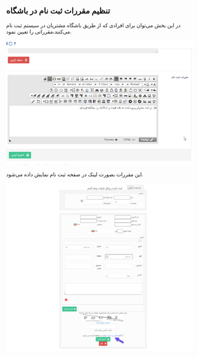 ## تنظیم مقررات ثبت نام در باشگاه 



در این بخش می‌توان برای افرادی که از طریق باشگاه مشتریان در سیستم ثبت نام می‌کنند،مقرراتی را  تعیین نمود.

![](ghavanin.png)
 
این مقررات بصورت لینک در صفحه ثبت نام نمایش داده می‌شود. 


![](ghavanin3.png)

